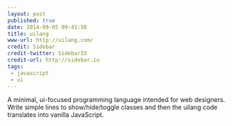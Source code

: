 ```yaml
---
layout: post
published: true
date: 2014-09-05 09:41:50
title: uilang
www-url: http://uilang.com/
credit: Sidebar
credit-twitter: SidebarIO
credit-url: http://sidebar.io
tags:
 - javascript
 - ui
---
```


A minimal, ui-focused programming language intended for web designers. Write simple lines to show/hide/toggle classes and then the uilang code translates into vanilla JavaScript.
